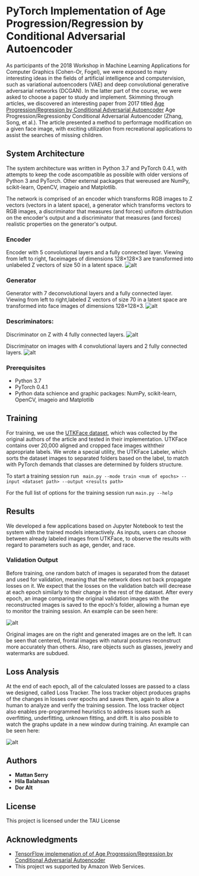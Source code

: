 # PyTorch Implementation of Age Progression/Regression by Conditional Adversarial Autoencoder

As participants of the 2018 Workshop in Machine Learning Applications for Computer Graphics (Cohen-Or, Fogel), we were exposed to many interesting ideas in the fields of artificial intelligence and computervision, such as variational autoencoders (VAE) and deep convolutional generative adversarial networks (DCGAN). In the latter part of the course, we were asked to choose a paper to study and  implement. Skimming through articles, we discovered an interesting paper from 2017 titled [Age Progression/Regression by Conditional Adversarial Autoencoder](http://web.eecs.utk.edu/~zzhang61/docs/papers/2017_CVPR_Age.pdf)
Age Progression/Regressionby Conditional Adversarial Autoencoder (Zhang, Song, et al.). The article presented a method to performage modification on a given face image, with exciting utilization from recreational applications to assist the searches of missing children.

## System Architecture

The system architecture was written in Python 3.7 and PyTorch 0.4.1, with attempts to keep the code ascompatible as possible with older versions of Python 3 and PyTorch.  Other external packages that wereused are NumPy, scikit-learn, OpenCV, imageio and Matplotlib.

The network is comprised of an encoder which transforms RGB images to Z vectors (vectors in a latent space), a generator which transforms vectors to RGB images, a discriminator that measures (and forces) uniform distribution on the encoder's output and a discriminator that measures (and forces) realistic properties on the generator's output.

### Encoder

Encoder with 5 convolutional layers and a fully connected layer.  Viewing from left to right, faceimages of dimensions 128×128×3 are transformed into unlabeled Z vectors of size 50 in a latent space.
![alt ](https://github.com/mattans/AgeProgression/blob/master/encoder.png)

### Generator

Generator with 7 deconvolutional layers and a fully connected layer.  Viewing from left to right,labeled Z vectors of size 70 in a latent space are transformed into face images of dimensions 128×128×3.
![alt  ](https://github.com/mattans/AgeProgression/blob/master/Generator.png)

### Descriminators:

Discriminator on Z with 4 fully connected layers.
![alt  ](https://github.com/mattans/AgeProgression/blob/master/disZ.PNG)

Discriminator on images with 4 convolutional layers and 2 fully connected layers.
![alt  ](https://github.com/mattans/AgeProgression/blob/master/disImg.PNG)


### Prerequisites

* Python 3.7
* PyTorch 0.4.1
* Python data schience and graphic packages: NumPy, scikit-learn, OpenCV, imageio and Matplotlib


## Training

For training, we use the [UTKFace dataset](http://aicip.eecs.utk.edu/wiki/UTKFace), which was collected by the original authors of the article and tested in their implementation.  UTKFace contains over 20,000 aligned and cropped face images withtheir appropriate labels. We wrote a special utility, the UTKFace Labeler, which sorts the dataset images to separated folders based on the label, to match with PyTorch demands that classes are determined by folders structure.

To start a training session run ``` main.py --mode train <num of epochs> --input <dataset path> --output <results path>```

For the full list of options for the training session run  ``` main.py --help ```

## Results

We developed a few applications based on Jupyter Notebook to test the system with the trained models interactively.  As inputs, users can choose between already labeled images from UTKFace, to observe the results with regard to parameters such as age, gender, and race. 

### Validation Output

Before training, one random batch of images is separated from the dataset and used for validation, meaning that the network does not back propagate losses on it. We expect that the losses on the validation batch will decrease at each epoch similarly to their change in the rest of the dataset. After every epoch, an image comparing the original validation images with the reconstructed images is saved to the epoch's folder, allowing a human eye to monitor the training session. An example can be seen here:

![alt  ](./doc/validation.gif)

Original images are on the right and generated images are on the left. It can be seen that centered, frontal images with natural postures reconstruct more accurately than others. Also, rare objects such as glasses, jewelry and watermarks are subdued.

## Loss Analysis

At the end of each epoch, all of the calculated losses are passed to a class we designed, called Loss Tracker. The loss tracker object produces graphs of the changes in losses over epochs and saves them, again to allow a human to analyze and verify the training session. The loss tracker object also enables pre-programmed heuristics to address issues such as overfitting, underfitting, unknown fitting, and drift. It is also possible to watch the graphs update in a new window during training. An example can be seen here:

![alt  ](./doc/losses.gif)


## Authors

* **Mattan Serry**
* **Hila Balahsan**
* **Dor Alt**

## License

This project is licensed under the TAU License

## Acknowledgments

* [TensorFlow implemenation of of Age Progression/Regression by Conditional Adversarial Autoencoder](https://github.com/ZZUTK/Face-Aging-CAAE)
* This project ws supported by Amazon Web Services.
